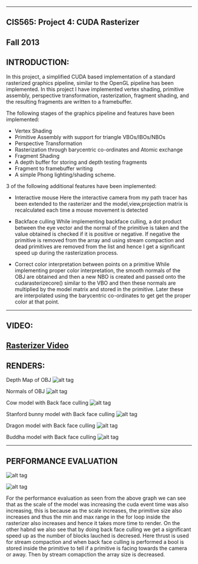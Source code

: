 -------------------------------------------------------------------------------
CIS565: Project 4: CUDA Rasterizer
-------------------------------------------------------------------------------
Fall 2013
-------------------------------------------------------------------------------


INTRODUCTION:
-------------------------------------------------------------------------------
In this project, a simplified CUDA based implementation of a standard rasterized graphics pipeline, similar to the OpenGL pipeline has been implemented. In this project I have implemented vertex shading, primitive assembly, perspective transformation, rasterization, fragment shading, and the resulting fragments are written to a framebuffer.

The following stages of the graphics pipeline and features have been implemented:

* Vertex Shading
* Primitive Assembly with support for triangle VBOs/IBOs/NBOs
* Perspective Transformation
* Rasterization through barycentric co-ordinates and Atomic exchange
* Fragment Shading
* A depth buffer for storing and depth testing fragments
* Fragment to framebuffer writing
* A simple Phong lighting/shading scheme.

3 of the following additional features have been implemented:

* Interactive mouse
  Here the interactive camera from my path tracer has been extended to the rasterizer and the model,view,projection matrix is 
  recalculated each time a mouse movement is detected

* Backface culling
  While implementing backface culling, a dot product between the eye vector and the normal of the primitive is taken and the value obtained is
  checked if it is positive or negative. If negative the primitive is removed from the array and using stream compaction and dead primitives are
  removed from the list and hence I get a significant speed up during the rasterization process.

* Correct color interpretation between points on a primitive
  While implementing proper color interpretation, the smooth normals of the OBJ are obtained and then a new NBO is created and passed onto the cudarasterizecore() 
  similar to the VBO and then these normals are multiplied by the model matrix and stored in the primitive. Later these are interpolated using the barycentric co-ordinates to get
  get the proper color at that point. 
-------------------------------------------------------------------------------
VIDEO:
-------------------------------------------------------------------------------
[Rasterizer Video](http://www.youtube.com/watch?v=5xLlpkohLzw&feature=youtu.be)
-------------------------------------------------------------------------------
RENDERS:
-------------------------------------------------------------------------------
Depth Map of OBJ
![alt tag](https://raw.github.com/vivreddy/Project4-Rasterizer/master/renders/depths.png)

Normals of OBJ
![alt tag](https://raw.github.com/vivreddy/Project4-Rasterizer/master/renders/normals.png)

Cow model with Back face culling
![alt tag](https://raw.github.com/vivreddy/Project4-Rasterizer/master/renders/phongcow.png)

Stanford bunny model with Back face culling
![alt tag](https://raw.github.com/vivreddy/Project4-Rasterizer/master/renders/phongbunny.png)

Dragon model with Back face culling
![alt tag](https://raw.github.com/vivreddy/Project4-Rasterizer/master/renders/phongdragon.png)

Buddha model with Back face culling
![alt tag](https://raw.github.com/vivreddy/Project4-Rasterizer/master/renders/phongbuddha.png)



-------------------------------------------------------------------------------
PERFORMANCE EVALUATION
-------------------------------------------------------------------------------

![alt tag](https://raw.github.com/vivreddy/Project4-Rasterizer/master/renders/table.png)

![alt tag](https://raw.github.com/vivreddy/Project4-Rasterizer/master/renders/graph.png)

For the performance evaluation as seen from the above graph we can see that as the scale of the model was increasing the 
cuda event time was also increasing, this is because as the scale increases, the primitive size also increases and thus the min and max range in the 
for loop inside the rasterizer also increases and hence it takes more time to render. On the other habnd we also see that by doing back face culling we get a 
significant speed up as the number of  blocks lauched is decresed. Here thrust is used for stream compaction and when back face culling is performed
a bool is stored inside the primitive to tell if a primitive is facing towards the camera or away. Then by stream comapction the array size
is decreased. 

